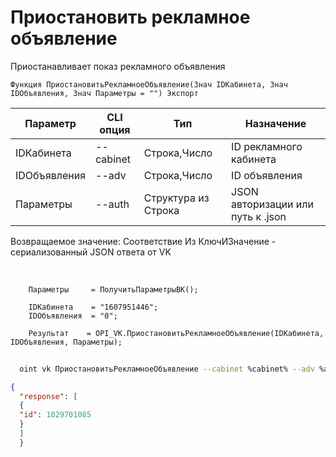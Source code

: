 ﻿---
sidebar_position: 3
---

# Приостановить рекламное объявление
 Приостанавливает показ рекламного объявления



`Функция ПриостановитьРекламноеОбъявление(Знач IDКабинета, Знач IDОбъявления, Знач Параметры = "") Экспорт`

  | Параметр | CLI опция | Тип | Назначение |
  |-|-|-|-|
  | IDКабинета | --cabinet | Строка,Число | ID рекламного кабинета |
  | IDОбъявления | --adv | Строка,Число | ID объявления |
  | Параметры | --auth | Структура из Строка | JSON авторизации или путь к .json |

  
  Возвращаемое значение:   Соответствие Из КлючИЗначение - сериализованный JSON ответа от VK

<br/>




```bsl title="Пример кода"
    Параметры     = ПолучитьПараметрыВК();

    IDКабинета    = "1607951446";
    IDОбъявления  = "0";

    Результат    = OPI_VK.ПриостановитьРекламноеОбъявление(IDКабинета, IDОбъявления, Параметры);
```



```sh title="Пример команды CLI"
    
  oint vk ПриостановитьРекламноеОбъявление --cabinet %cabinet% --adv %adv% --auth %auth%

```

```json title="Результат"
{
  "response": [
  {
  "id": 1029701085
  }
  ]
  }
```
